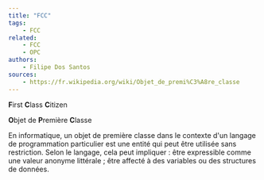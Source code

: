 ```yaml
---
title: "FCC"
tags:
    - FCC
related:
    - FCC
    - OPC
authors:
    - Filipe Dos Santos
sources:
    - https://fr.wikipedia.org/wiki/Objet_de_premi%C3%A8re_classe
---
```


**F**irst **C**lass **C**itizen

**O**bjet de **P**remière **C**lasse

En informatique, un objet de première classe dans le contexte d'un langage de programmation particulier est une entité qui peut être utilisée sans restriction. Selon le langage, cela peut impliquer : être expressible comme une valeur anonyme littérale ; être affecté à des variables ou des structures de données.